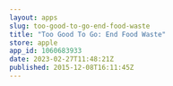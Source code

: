 ```yaml
---
layout: apps
slug: too-good-to-go-end-food-waste
title: "Too Good To Go: End Food Waste"
store: apple
app_id: 1060683933
date: 2023-02-27T11:48:21Z
published: 2015-12-08T16:11:45Z
---
```

